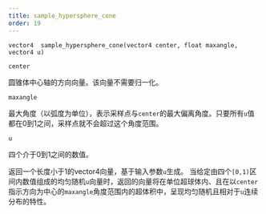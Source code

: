 ```yaml
---
title: sample_hypersphere_cone
order: 19
---
```

`vector4  sample_hypersphere_cone(vector4 center, float maxangle, vector4 u)`

`center`

圆锥体中心轴的方向向量。该向量不需要归一化。

`maxangle`

最大角度（以弧度为单位），表示采样点与`center`的最大偏离角度。只要所有`u`值都在0到1之间，采样点就不会超过这个角度范围。

`u`

四个介于0到1之间的数值。

返回一个长度小于1的vector4向量，基于输入参数`u`生成。
当给定由四个`[0,1)`区间内数值组成的均匀随机`u`向量时，返回的向量将在单位超球体内、且在以`center`指示方向为中心的`maxangle`角度范围内的超体积中，呈现均匀随机且相对于`u`连续分布的特性。
